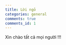 ```yaml
---
title: Lời ngỏ
categories: general
comments: true
comments_id: 1
---
```


Xin chào tất cả mọi người !!!
 

